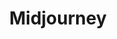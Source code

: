 ---
name: midjourney
host: midjourney.com
origin: https://midjourney.com
pathname: /
search: ''
href: https://midjourney.com/
title: Midjourney
ogTitle: Midjourney
twitterTitle: ''
description: >-
  An independent research lab exploring new mediums of thought and expanding the
  imaginative powers of the human species.
ogDescription: >-
  An independent research lab exploring new mediums of thought and expanding the
  imaginative powers of the human species.
image: ''
ogImage: ''
twitterImage: ''
keywords: ''

---